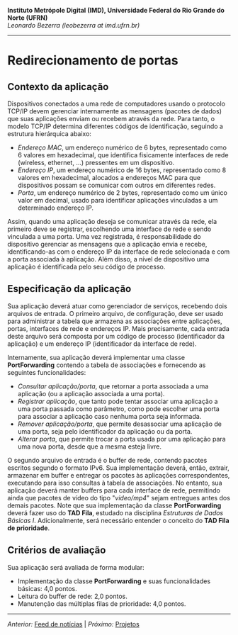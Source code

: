 **Instituto Metrópole Digital (IMD), Universidade Federal do Rio Grande do Norte (UFRN)**  
*Leonardo Bezerra (leobezerra at imd.ufrn.br)*

---

# Redirecionamento de portas

## Contexto da aplicação

Dispositivos conectados a uma rede de computadores usando o protocolo TCP/IP devem gerenciar internamente as mensagens (pacotes de dados) que suas aplicações enviam ou recebem através da rede. Para tanto, o modelo TCP/IP determina diferentes códigos de identificação, seguindo a estrutura hierárquica abaixo:

* *Endereço MAC*, um endereço numérico de 6 bytes, representado como 6 valores em hexadecimal, que identifica fisicamente interfaces de rede (wireless, ethernet, ...) pressentes em um dispositivo.
* *Endereço IP*, um endereço numérico de 16 bytes, representado como 8 valores em hexadecimal, alocados a endereços MAC para que dispositivos possam se comunicar com outros em diferentes redes. 
* *Porta*, um endereço numérico de 2 bytes, representado como um único valor em decimal, usado para identificar aplicações vinculadas a um determinado endereço IP. 

Assim, quando uma aplicação deseja se comunicar através da rede, ela primeiro deve se registrar, escolhendo uma interface de rede e sendo vinculada a uma porta. Uma vez registrada, é responsabilidade do dispositivo gerenciar as mensagens que a aplicação envia e recebe, identificando-as com o endereço IP da interface de rede selecionada e com a porta associada à aplicação. Além disso, a nível de dispositivo uma aplicação é identificada pelo seu código de processo.

## Especificação da aplicação

Sua aplicação deverá atuar como gerenciador de serviços, recebendo dois arquivos de entrada. O primeiro arquivo, de configuração, deve ser usado para administrar a tabela que armazena as associações entre aplicações, portas, interfaces de rede e endereços IP. Mais precisamente, cada entrada deste arquivo será composta por um código de processo (identificador da aplicação) e um endereço IP (identificador da interface de rede).

Internamente, sua aplicação deverá implementar uma classe **PortForwarding** contendo a tabela de associações e fornecendo as seguintes funcionalidades:
* *Consultar aplicação/porta*, que retornar a porta associada a uma aplicação (ou a aplicação associada a uma porta). 
* *Registrar aplicação*, que tanto pode tentar associar uma aplicação a uma porta passada como parâmetro, como pode escolher uma porta para associar a aplicação caso nenhuma porta seja informada.
* *Remover aplicação/porta*, que permite desassociar uma aplicação de uma porta, seja pelo identificador da aplicação ou da porta.
* *Alterar porta*, que permite trocar a porta usada por uma aplicação para uma nova porta, desde que a mesma esteja livre.

O segundo arquivo de entrada é o buffer de rede, contendo pacotes escritos segundo o formato IPv6. Sua implementação deverá, então, extrair, armazenar em buffer e entregar os pacotes às aplicações correspondentes, executando para isso consultas à tabela de associações. No entanto, sua aplicação deverá manter buffers para cada interface de rede, permitindo ainda que pacotes de vídeo do tipo "*video/mp4*" sejam entregues antes dos demais pacotes. Note que sua implementação da classe **PortForwarding** deverá fazer uso do **TAD Fila**, estudado na disciplina *Estruturas de Dados Básicas I*. Adicionalmente, será necessário entender o conceito do **TAD Fila de prioridade**.

## Critérios de avaliação

Sua aplicação será avaliada de forma modular:

* Implementação da classe **PortForwarding** e suas funcionalidades básicas: 4,0 pontos.
* Leitura do buffer de rede: 2,0 pontos.
* Manutenção das múltiplas filas de prioridade: 4,0 pontos.

---

*Anterior:* [Feed de notícias](../news-feed/) | *Próximo:* [Projetos](../)
